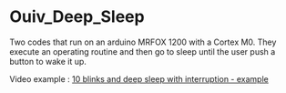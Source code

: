 # Ouiv_Deep_Sleep

Two codes that run on an arduino MRFOX 1200 with a Cortex M0. They execute an operating routine and then go to sleep until the user push a button to wake it up.

Video example : [10 blinks and deep sleep with interruption - example](https://youtu.be/4hDMrkHKJ5g)
